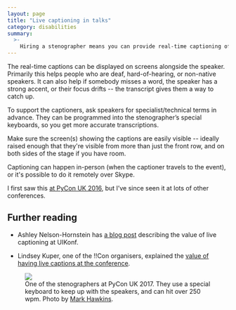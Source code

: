 ```yaml
---
layout: page
title: "Live captioning in talks"
category: disabilities
summary:
  >-
    Hiring a stenographer means you can provide real-time captioning of talks, which makes them easier to follow for people who are deaf and hard-of-hearing.
---
```


The real-time captions can be displayed on screens alongside the speaker.
Primarily this helps people who are deaf, hard-of-hearing, or non-native speakers.
It can also help if somebody misses a word, the speaker has a strong accent, or their focus drifts -- the transcript gives them a way to catch up.

To support the captioners, ask speakers for specialist/technical terms in advance.
They can be programmed into the stenographer’s special keyboards, so you get more accurate transcriptions.

Make sure the screen(s) showing the captions are easily visible -- ideally raised enough that they're visible from more than just the front row, and on both sides of the stage if you have room.

Captioning can happen in-person (when the captioner travels to the event), or it's possible to do it remotely over Skype.

I first saw this [at PyCon UK 2016](https://alexwlchan.net/2016/09/speech-to-text/), but I’ve since seen it at lots of other conferences.

## Further reading

*   Ashley Nelson-Hornstein has [a blog post](http://ashleynh.me/live-captioning/) describing the value of live captioning at UIKonf.

*   Lindsey Kuper, one of the !!Con organisers, explained the [value of having live captions at the conference](http://composition.al/blog/2014/05/31/your-next-conference-should-have-real-time-captioning/).

<figure>
  <img src="/images/pyconuk-stenographers.jpg">
  <figcaption>
    One of the stenographers at PyCon UK 2017. They use a special keyboard to keep up with the speakers, and can hit over 250 wpm. Photo by <a href="https://www.flickr.com/photos/152472562@N06/37891736816/in/album-72157666242746367/">Mark Hawkins</a>.
  </figcaption>
</figure>